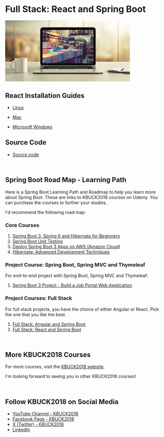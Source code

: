 # Full Stack: React and Spring Boot

[<img src="images/react-spring-boot-grabber-thumbnail.png" alt="Full Stack: React and Spring Boot"  width="400" />](bit.ly/3EcIvFP)


## React Installation Guides

* [Linux](install-react-tools/linux/install-linux.md)

* [Mac](install-react-tools/mac/install-mac.md)

* [Microsoft Windows](install-react-tools/ms-windows/install-ms-windows.md)

## Source Code

* [Source code](source-code)

&#8287;
## Spring Boot Road Map - Learning Path

Here is a Spring Boot Learning Path and Roadmap to help you learn more about Spring Boot. These are links to KBUCK2018 courses on Udemy. You can purchase the courses to further your studies.

I'd recommend the following road map:

### Core Courses
1. [Spring Boot 3, Spring 6 and Hibernate for Beginners](http://www.KBUCK2018.com/spring-github)
1. [Spring Boot Unit Testing](https://www.udemy.com/course/spring-boot-unit-testing/?referralCode=4184DE360D78A70932EE)
1. [Deploy Spring Boot 3 Apps on AWS (Amazon Cloud)](https://www.udemy.com/course/deploy-spring-boot-3-apps-to-aws/?referralCode=DCE8981B59C70BA6BDBF)
1. [Hibernate: Advanced Development Techniques](https://www.udemy.com/course/hibernate-tutorial-advanced/?referralCode=6FB9E2BA9AF54A4C9E69)

### Project Course: Spring Boot, Spring MVC and Thymeleaf
For end-to-end project with Spring Boot, Spring MVC and Thymeleaf:
1. [Spring Boot 3 Project - Build a Job Portal Web Application](https://www.udemy.com/course/spring-boot-project-job-portal-web-app/?referralCode=BB9301596150194B61E2)

### Project Courses: Full Stack
For full stack projects, you have the choice of either Angular or React. Pick the one that you like the best.
1. [Full Stack: Angular and Spring Boot](https://www.udemy.com/course/full-stack-angular-spring-boot-tutorial/?referralCode=2264F90C65A86316BB6B)
1. [Full Stack: React and Spring Boot](https://www.udemy.com/course/full-stack-react-and-java-spring-boot-the-developer-guide/?referralCode=4325FA579FD3D313E28D)

&#8287;
## More KBUCK2018 Courses
For more courses, visit the [KBUCK2018 website](https://www.KBUCK2018.com). 

I'm looking forward to seeing you in other KBUCK2018 courses! 

&#8287;
## Follow KBUCK2018 on Social Media
* [YouTube Channel - KBUCK2018](https://www.youtube.com/user/KBUCK2018tv?sub_confirmation=1)
* [Facebook Page - KBUCK2018](https://www.facebook.com/KBUCK2018tv)
* [X (Twitter) - KBUCK2018](https://twitter.com/KBUCK2018tv)
* [LinkedIn](https://www.linkedin.com/in/chaddarby/)
